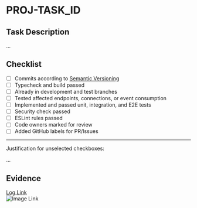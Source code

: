 <!--
Pull Request title pattern:
  > <CODE> - <type>: short description
  > Ex.: PROJ-123 - feature: new list users endpoint
-->

# PROJ-TASK_ID

## Task Description

...

## Checklist

- [ ] Commits according to [Semantic Versioning](https://semver.org/spec/v2.0.0.html)
- [ ] Typecheck and build passed
- [ ] Already in development and test branches
- [ ] Tested affected endpoints, connections, or event consumption
- [ ] Implemented and passed unit, integration, and E2E tests
- [ ] Security check passed
- [ ] ESLint rules passed
- [ ] Code owners marked for review
- [ ] Added GitHub labels for PR/Issues

___

Justification for unselected checkboxes:

...

## Evidence

[Log Link](https://google.com)  
![Image Link](https://google.com)  
